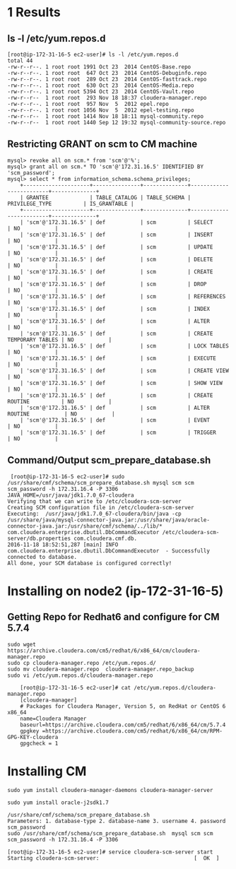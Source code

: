 # 1 Results
## ls -l /etc/yum.repos.d
    [root@ip-172-31-16-5 ec2-user]# ls -l /etc/yum.repos.d
    total 44
    -rw-r--r--. 1 root root 1991 Oct 23  2014 CentOS-Base.repo
    -rw-r--r--. 1 root root  647 Oct 23  2014 CentOS-Debuginfo.repo
    -rw-r--r--. 1 root root  289 Oct 23  2014 CentOS-fasttrack.repo
    -rw-r--r--. 1 root root  630 Oct 23  2014 CentOS-Media.repo
    -rw-r--r--. 1 root root 5394 Oct 23  2014 CentOS-Vault.repo
    -rw-r--r--  1 root root  293 Nov 18 18:37 cloudera-manager.repo
    -rw-r--r--. 1 root root  957 Nov  5  2012 epel.repo
    -rw-r--r--. 1 root root 1056 Nov  5  2012 epel-testing.repo
    -rw-r--r--  1 root root 1414 Nov 18 18:11 mysql-community.repo
    -rw-r--r--  1 root root 1440 Sep 12 19:32 mysql-community-source.repo
 
## Restricting GRANT on scm to CM machine
    mysql> revoke all on scm.* from 'scm'@'%';
    mysql> grant all on scm.* TO 'scm'@'172.31.16.5' IDENTIFIED BY 'scm_password';
    mysql> select * from information_schema.schema_privileges;
        +---------------------+---------------+--------------+-------------------------+--------------+
        | GRANTEE             | TABLE_CATALOG | TABLE_SCHEMA | PRIVILEGE_TYPE          | IS_GRANTABLE |
        +---------------------+---------------+--------------+-------------------------+--------------+
        | 'scm'@'172.31.16.5' | def           | scm          | SELECT                  | NO           |
        | 'scm'@'172.31.16.5' | def           | scm          | INSERT                  | NO           |
        | 'scm'@'172.31.16.5' | def           | scm          | UPDATE                  | NO           |
        | 'scm'@'172.31.16.5' | def           | scm          | DELETE                  | NO           |
        | 'scm'@'172.31.16.5' | def           | scm          | CREATE                  | NO           |
        | 'scm'@'172.31.16.5' | def           | scm          | DROP                    | NO           |
        | 'scm'@'172.31.16.5' | def           | scm          | REFERENCES              | NO           |
        | 'scm'@'172.31.16.5' | def           | scm          | INDEX                   | NO           |
        | 'scm'@'172.31.16.5' | def           | scm          | ALTER                   | NO           |
        | 'scm'@'172.31.16.5' | def           | scm          | CREATE TEMPORARY TABLES | NO           |
        | 'scm'@'172.31.16.5' | def           | scm          | LOCK TABLES             | NO           |
        | 'scm'@'172.31.16.5' | def           | scm          | EXECUTE                 | NO           |
        | 'scm'@'172.31.16.5' | def           | scm          | CREATE VIEW             | NO           |
        | 'scm'@'172.31.16.5' | def           | scm          | SHOW VIEW               | NO           |
        | 'scm'@'172.31.16.5' | def           | scm          | CREATE ROUTINE          | NO           |
        | 'scm'@'172.31.16.5' | def           | scm          | ALTER ROUTINE           | NO           |
        | 'scm'@'172.31.16.5' | def           | scm          | EVENT                   | NO           |
        | 'scm'@'172.31.16.5' | def           | scm          | TRIGGER                 | NO           |

## Command/Output scm_prepare_database.sh
     [root@ip-172-31-16-5 ec2-user]# sudo /usr/share/cmf/schema/scm_prepare_database.sh mysql scm scm scm_password -h 172.31.16.4 -P 3306
    JAVA_HOME=/usr/java/jdk1.7.0_67-cloudera
    Verifying that we can write to /etc/cloudera-scm-server
    Creating SCM configuration file in /etc/cloudera-scm-server
    Executing:  /usr/java/jdk1.7.0_67-cloudera/bin/java -cp /usr/share/java/mysql-connector-java.jar:/usr/share/java/oracle-connector-java.jar:/usr/share/cmf/schema/../lib/* com.cloudera.enterprise.dbutil.DbCommandExecutor /etc/cloudera-scm-server/db.properties com.cloudera.cmf.db.
    2016-11-18 18:52:51,287 [main] INFO  com.cloudera.enterprise.dbutil.DbCommandExecutor  - Successfully connected to database.
    All done, your SCM database is configured correctly!


# Installing on node2 (ip-172-31-16-5)

## Getting Repo for Redhat6 and configure for CM 5.7.4

    sudo wget https://archive.cloudera.com/cm5/redhat/6/x86_64/cm/cloudera-manager.repo
    sudo cp cloudera-manager.repo /etc/yum.repos.d/
    sudo mv cloudera-manager.repo  cloudera-manager.repo_backup
    sudo vi /etc/yum.repos.d/cloudera-manager.repo   

        [root@ip-172-31-16-5 ec2-user]# cat /etc/yum.repos.d/cloudera-manager.repo
        [cloudera-manager]
        # Packages for Cloudera Manager, Version 5, on RedHat or CentOS 6 x86_64
        name=Cloudera Manager
        baseurl=https://archive.cloudera.com/cm5/redhat/6/x86_64/cm/5.7.4
        gpgkey =https://archive.cloudera.com/cm5/redhat/6/x86_64/cm/RPM-GPG-KEY-cloudera
        gpgcheck = 1

# Installing CM
    sudo yum install cloudera-manager-daemons cloudera-manager-server

    sudo yum install oracle-j2sdk1.7

    /usr/share/cmf/schema/scm_prepare_database.sh
    Parameters: 1. database-type 2. database-name 3. username 4. password scm_password
    sudo /usr/share/cmf/schema/scm_prepare_database.sh  mysql scm scm scm_password -h 172.31.16.4 -P 3306

    [root@ip-172-31-16-5 ec2-user]# service cloudera-scm-server start
    Starting cloudera-scm-server:                              [  OK  ]
